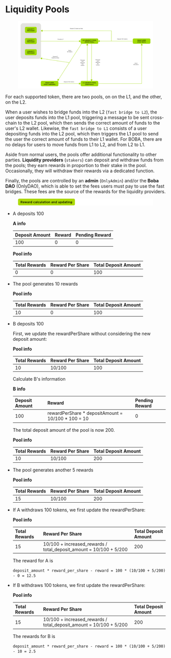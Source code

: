 # Liquidity Pools

<figure><img src="../../../../../.gitbook/assets/wergrewedfgfdwedfg.png" alt=""><figcaption></figcaption></figure>



For each supported token, there are two pools, on on the L1, and the other, on the L2.

When a user wishes to bridge funds into the L2 (`fast bridge to L2`), the user deposits funds into the L1 pool, triggering a message to be sent cross-chain to the L2 pool, which then sends the correct amount of funds to the user's L2 wallet. Likewise, the `fast bridge to L1` consists of a user depositing funds into the L2 pool, which then triggers the L1 pool to send the user the correct amount of funds to their L1 wallet. For BOBA, there are no delays for users to move funds from L1 to L2, and from L2 to L1.

Aside from normal users, the pools offer additional functionality to other parties. **Liquidity providers** (`stakers`) can deposit and withdraw funds from the pools; they earn rewards in proportion to their stake in the pool. Occasionally, they will withdraw their rewards via a dedicated function.

Finally, the pools are controlled by an **admin** (`OnlyAdmin`) and/or the **Boba DAO** (OnlyDAO), which is able to set the fees users must pay to use the fast bridges. These fees are the source of the rewards for the liquidity providers.



<figure><img src="../../../../../.gitbook/assets/reward calc.png" alt=""><figcaption></figcaption></figure>

*   A deposits 100

    **A info**

    | Deposit Amount | Reward | Pending Reward |
    | -------------- | ------ | -------------- |
    | 100            | 0      | 0              |

    **Pool info**

    | Total Rewards | Reward Per Share | Total Deposit Amount |
    | ------------- | ---------------- | -------------------- |
    | 0             | 0                | 100                  |
*   The pool generates 10 rewards

    **Pool info**

    | Total Rewards | Reward Per Share | Total Deposit Amount |
    | ------------- | ---------------- | -------------------- |
    | 10            | 0                | 100                  |
*   B deposits 100

    First, we update the rewardPerShare without considering the new deposit amount:

    **Pool info**

    | Total Rewards | Reward Per Share | Total Deposit Amount |
    | ------------- | ---------------- | -------------------- |
    | 10            | 10/100           | 100                  |

    Calculate B's information

    **B info**

    | Deposit Amount | Reward                                               | Pending Reward |
    | -------------- | ---------------------------------------------------- | -------------- |
    | 100            | rewardPerShare \* depositAmount = 10/100 \* 100 = 10 | 0              |

    The total deposit amount of the pool is now 200.

    **Pool info**

    | Total Rewards | Reward Per Share | Total Deposit Amount |
    | ------------- | ---------------- | -------------------- |
    | 10            | 10/100           | 200                  |
*   The pool generates another 5 rewards

    **Pool info**

    | Total Rewards | Reward Per Share | Total Deposit Amount |
    | ------------- | ---------------- | -------------------- |
    | 15            | 10/100           | 200                  |
*   If A withdraws 100 tokens, we first update the rewardPerShare:

    **Pool info**

    | Total Rewards | Reward Per Share                                                      | Total Deposit Amount |
    | ------------- | --------------------------------------------------------------------- | -------------------- |
    | 15            | 10/100 + increased\_rewards / total\_deposit\_amount = 10/100 + 5/200 | 200                  |

    The reward for A is

    ```
    deposit_amount * reward_per_share - reward = 100 * (10/100 + 5/200) - 0 = 12.5
    ```
*   If B withdraws 100 tokens, we first update the rewardPerShare:

    **Pool info**

    | Total Rewards | Reward Per Share                                                      | Total Deposit Amount |
    | ------------- | --------------------------------------------------------------------- | -------------------- |
    | 15            | 10/100 + increased\_rewards / total\_deposit\_amount = 10/100 + 5/200 | 200                  |

    The rewards for B is

    ```
    deposit_amount * reward_per_share - reward = 100 * (10/100 + 5/200) - 10 = 2.5
    ```
